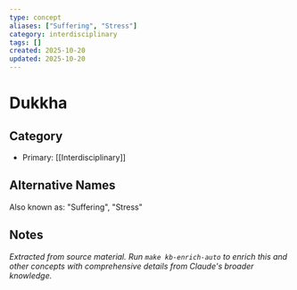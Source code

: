 ```yaml
---
type: concept
aliases: ["Suffering", "Stress"]
category: interdisciplinary
tags: []
created: 2025-10-20
updated: 2025-10-20
---
```


# Dukkha

## Category

- Primary: [[Interdisciplinary]]

## Alternative Names

Also known as: "Suffering", "Stress"

## Notes

*Extracted from source material. Run `make kb-enrich-auto` to enrich this and other concepts with comprehensive details from Claude's broader knowledge.*
